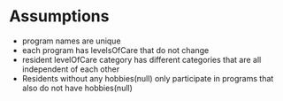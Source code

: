 # Assumptions
  - program names are unique 
  - each program has levelsOfCare that do not change
  - resident levelOfCare category has different categories that are all independent of each other 
  - Residents without any hobbies(null) only participate in programs that also do not have hobbies(null) 
